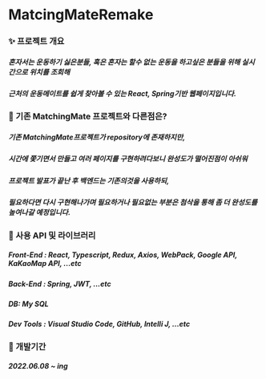 # MatcingMateRemake

### ✨ 프로젝트 개요

##### 혼자서는 운동하기 싫은분들, 혹은 혼자는 할수 없는 운동을 하고싶은 분들을 위해 실시간으로 위치를 조회해

#####  근처의 운동메이트를 쉽게 찾아볼 수 있는 React, Spring기반 웹페이지입니다. 



### 🧐 기존 MatchingMate 프로젝트와 다른점은?

##### 기존 MatchingMate프로젝트가 repository에 존재하지만, 

##### 시간에 쫓기면서 만들고 여러 페이지를 구현하려다보니 완성도가 떨어진점이 아쉬워

##### 프로젝트 발표가 끝난 후 백엔드는 기존의것을 사용하되, 

##### 필요하다면 다시 구현해나가며 필요하거나 필요없는 부분은 첨삭을 통해 좀 더 완성도를 높여나갈 예정입니다.



### 🔧 사용 API 및 라이브러리

##### Front-End : React, Typescript, Redux, Axios, WebPack, Google API, KaKaoMap API, ...etc

##### Back-End : Spring, JWT, ...etc

##### DB: My SQL

##### Dev Tools : Visual Studio Code, GitHub, Intelli J, ...etc



### 🏹 개발기간

##### 2022.06.08 ~ ing
